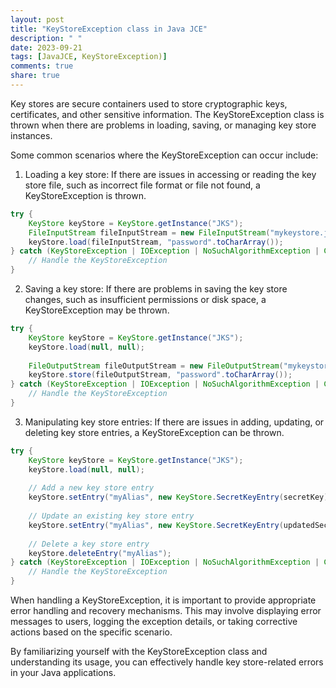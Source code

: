 ```yaml
---
layout: post
title: "KeyStoreException class in Java JCE"
description: " "
date: 2023-09-21
tags: [JavaJCE, KeyStoreException)]
comments: true
share: true
---
```


Key stores are secure containers used to store cryptographic keys, certificates, and other sensitive information. The KeyStoreException class is thrown when there are problems in loading, saving, or managing key store instances.

Some common scenarios where the KeyStoreException can occur include:

1. Loading a key store: If there are issues in accessing or reading the key store file, such as incorrect file format or file not found, a KeyStoreException is thrown.

```java
try {
    KeyStore keyStore = KeyStore.getInstance("JKS");
    FileInputStream fileInputStream = new FileInputStream("mykeystore.jks");
    keyStore.load(fileInputStream, "password".toCharArray());
} catch (KeyStoreException | IOException | NoSuchAlgorithmException | CertificateException e) {
    // Handle the KeyStoreException
}
```

2. Saving a key store: If there are problems in saving the key store changes, such as insufficient permissions or disk space, a KeyStoreException may be thrown.

```java
try {
    KeyStore keyStore = KeyStore.getInstance("JKS");
    keyStore.load(null, null);
    
    FileOutputStream fileOutputStream = new FileOutputStream("mykeystore.jks");
    keyStore.store(fileOutputStream, "password".toCharArray());
} catch (KeyStoreException | IOException | NoSuchAlgorithmException | CertificateException e) {
    // Handle the KeyStoreException
}
```

3. Manipulating key store entries: If there are issues in adding, updating, or deleting key store entries, a KeyStoreException can be thrown.

```java
try {
    KeyStore keyStore = KeyStore.getInstance("JKS");
    keyStore.load(null, null);
    
    // Add a new key store entry
    keyStore.setEntry("myAlias", new KeyStore.SecretKeyEntry(secretKey), new KeyStore.PasswordProtection("password".toCharArray()));
    
    // Update an existing key store entry
    keyStore.setEntry("myAlias", new KeyStore.SecretKeyEntry(updatedSecretKey), new KeyStore.PasswordProtection("password".toCharArray()));
    
    // Delete a key store entry
    keyStore.deleteEntry("myAlias");
} catch (KeyStoreException | IOException | NoSuchAlgorithmException | CertificateException e) {
    // Handle the KeyStoreException
}
```

When handling a KeyStoreException, it is important to provide appropriate error handling and recovery mechanisms. This may involve displaying error messages to users, logging the exception details, or taking corrective actions based on the specific scenario.

By familiarizing yourself with the KeyStoreException class and understanding its usage, you can effectively handle key store-related errors in your Java applications.